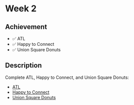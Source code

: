 # Week 2

## Achievement

- ✅ ATL
- ✅ Happy to Connect
- ✅ Union Square Donuts


## Description

Complete ATL, Happy to Connect, and Union Square Donuts:

- [ATL](https://cs50.harvard.edu/sql/2023/psets/2/atl/)
- [Happy to Connect](https://cs50.harvard.edu/sql/2023/psets/2/connect/)
- [Union Square Donuts](https://cs50.harvard.edu/sql/2023/psets/2/donuts/)